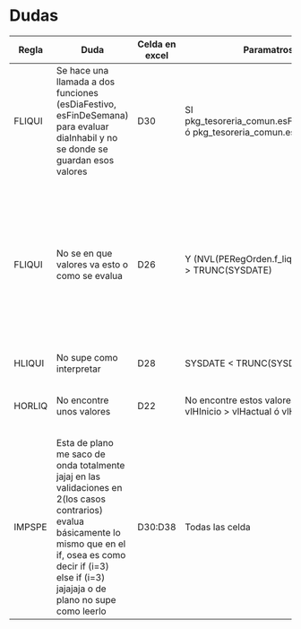 # Dudas

|Regla|Duda|Celda en excel|Paramatros Especificos|Solucion propuesta|Comentario|Check|
|---|---|---|-|----------------|--|:---:|
|FLIQUI|Se hace una llamada a dos funciones (esDiaFestivo, esFinDeSemana) para evaluar diaInhabil y no se donde se guardan esos valores|D30|SI pkg_tesoreria_comun.esFindeSemana(vlDia_Inhabil) ó pkg_tesoreria_comun.esDiaFestivo(vlDia_Inhabil)| Invente dos parametros jaja esDiaFestivo y esFinDeSemana</br> y agrege como reglas diaInhabil == esDiaFestivo</br>diaInhabil == esFinDeSemana|OK|✔|
|FLIQUI|No se en que valores va esto o como se evalua|D26|Y (NVL(PERegOrden.f_liquida_pago, PEFOperacion) > TRUNC(SYSDATE)|Entiendo NVL solo que en la consulta compara con la fecha actual, en todo caso en el drools yo lo pondría así: fechaLiquidaPago > fechaOperacio pero si toda la funcion solo devuelve un T O F entonces donde se guarda ese valor?|NVL es una expresion de comparacion NVL(expresion_es_null, devuelve_esto) [https://docs.oracle.com/cd/B19306_01/server.102/b14200/functions105.htm]| ✖|
|HLIQUI|No supe como interpretar|D28|SYSDATE < TRUNC(SYSDATE) + (vlHora/24)|No lo puse|  Lo checho a detalle|✖|
|HORLIQ|No encontre unos valores|D22|No encontre estos valores:</br>vlHInicio > vlHactual ó vlHCierre < vlHactual|Invente los parametros</br>horaInicio y horaCierre y así los compare|Creo serán enriquecidos, pero checo el detalle|✔|
|IMPSPE|Esta de plano me saco de onda totalmente jajaj en las validaciones en 2(los casos contrarios) evalua básicamente lo mismo que en el if, osea es como decir if (i=3) else if (i=3) jajajaja o de plano no supe como leerlo|D30:D38|Todas las celda|No lo puse|Lo checo|✖|
